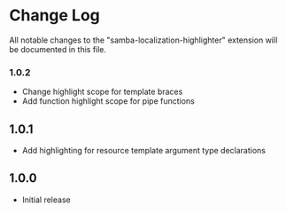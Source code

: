 # Change Log

All notable changes to the "samba-localization-highlighter" extension will be documented in this file.

### 1.0.2

- Change highlight scope for template braces
- Add function highlight scope for pipe functions

## 1.0.1

- Add highlighting for resource template argument type declarations

## 1.0.0

- Initial release